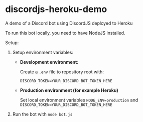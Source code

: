 # discordjs-heroku-demo
A demo of a Discord bot using DiscordJS deployed to Heroku

To run this bot locally, you need to have NodeJS installed.

Setup:
1. Setup environment variables:
    * **Development environment:**
    
      Create a `.env` file to repository root with:
      ```
      DISCORD_TOKEN=YOUR_DISCORD_BOT_TOKEN_HERE
      ```
    * **Production environment (for example Heroku)**
    
      Set local environment variables `NODE_ENV=production` and `DISCORD_TOKEN=YOUR_DISCORD_BOT_TOKEN_HERE`
2. Run the bot with `node bot.js`
